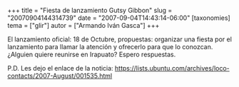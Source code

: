 +++
title = "Fiesta de lanzamiento Gutsy Gibbon"
slug = "20070904144314739"
date = "2007-09-04T14:43:14-06:00"
[taxonomies]
tema = ["glir"]
autor = ["Armando Iván Gasca"]
+++

El lanzamiento oficial: 18 de Octubre, propuestas: organizar una fiesta
por el lanzamiento para llamar la atención y ofrecerlo para que lo
conozcan. ¿Alguien quiere reunirse en Irapuato? Espero respuestas.

P.D. Les dejo el enlace de la noticia:
<a href="https://lists.ubuntu.com/archives/loco-contacts/2007-August/001535.html">https://lists.ubuntu.com/archives/loco-contacts/2007-August/001535.html</a>

